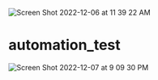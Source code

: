 ![Screen Shot 2022-12-06 at 11 39 22 AM](https://user-images.githubusercontent.com/102100893/205983806-b4add550-3a24-4120-9569-0ae266ebdd07.png)
# automation_test
![Screen Shot 2022-12-07 at 9 09 30 PM](https://user-images.githubusercontent.com/102100893/206346775-c4b1181f-568a-48dc-a89d-c9cca286369d.png)
